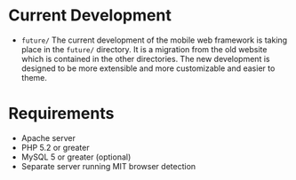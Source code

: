 # Current Development
* ``future/``
The current development of the mobile web framework is taking place in the ``future/`` directory.
It is a migration from the old website which is contained in the other directories.  The new
development is designed to be more extensible and more customizable and easier to theme.


# Requirements
* Apache server
* PHP 5.2 or greater
* MySQL 5 or greater (optional)
* Separate server running MIT browser detection




